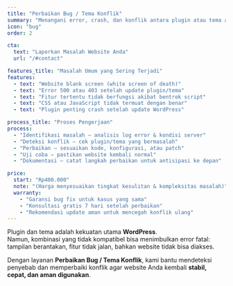 ```yaml
---
title: "Perbaikan Bug / Tema Konflik"
summary: "Menangani error, crash, dan konflik antara plugin atau tema agar website kembali stabil dan berfungsi normal."
icon: "bug"
order: 2

cta:
  text: "Laporkan Masalah Website Anda"
  url: "/#contact"

features_title: "Masalah Umum yang Sering Terjadi"
features:
  - text: "Website blank screen (white screen of death)"
  - text: "Error 500 atau 403 setelah update plugin/tema"
  - text: "Fitur tertentu tidak berfungsi akibat bentrok script"
  - text: "CSS atau JavaScript tidak termuat dengan benar"
  - text: "Plugin penting crash setelah update WordPress"

process_title: "Proses Pengerjaan"
process:
  - "Identifikasi masalah – analisis log error & kondisi server"
  - "Deteksi konflik – cek plugin/tema yang bermasalah"
  - "Perbaikan – sesuaikan kode, konfigurasi, atau patch"
  - "Uji coba – pastikan website kembali normal"
  - "Dokumentasi – catat langkah perbaikan untuk antisipasi ke depan"

price:
  start: "Rp400.000"
  note: "(Harga menyesuaikan tingkat kesulitan & kompleksitas masalah)"
  warranty:
    - "Garansi bug fix untuk kasus yang sama"
    - "Konsultasi gratis 7 hari setelah perbaikan"
    - "Rekomendasi update aman untuk mencegah konflik ulang"
---
```


Plugin dan tema adalah kekuatan utama **WordPress**.  
Namun, kombinasi yang tidak kompatibel bisa menimbulkan error fatal: tampilan berantakan, fitur tidak jalan, bahkan website tidak bisa diakses.

Dengan layanan **Perbaikan Bug / Tema Konflik**, kami bantu mendeteksi penyebab dan memperbaiki konflik agar website Anda kembali **stabil, cepat, dan aman digunakan**.
